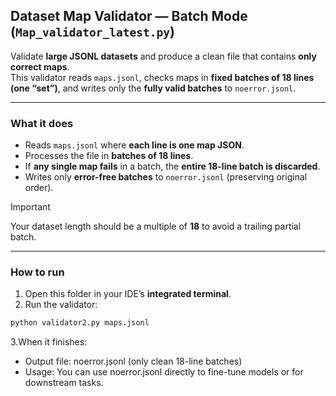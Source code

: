 ## Dataset Map Validator — **Batch Mode** (`Map_validator_latest.py`)

Validate **large JSONL datasets** and produce a clean file that contains **only correct maps**.  
This validator reads `maps.jsonl`, checks maps in **fixed batches of 18 lines (one “set”)**, and writes only the **fully valid batches** to `noerror.jsonl`.

---

### **What it does**
- Reads `maps.jsonl` where **each line is one map JSON**.
- Processes the file in **batches of 18 lines**.
- If **any single map fails** in a batch, the **entire 18-line batch is discarded**.
- Writes only **error-free batches** to `noerror.jsonl` (preserving original order).

> [!IMPORTANT]
> Your dataset length should be a multiple of **18** to avoid a trailing partial batch.

---

### **How to run**

1. Open this folder in your IDE’s **integrated terminal**.
2. Run the validator:

  ```bash
  python validator2.py maps.jsonl
  ```
3.When it finishes:
- Output file: noerror.jsonl (only clean 18-line batches)
- Usage: You can use noerror.jsonl directly to fine-tune models or for downstream tasks.

